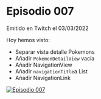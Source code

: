 # Episodio 007

Emitido en Twitch el 03/03/2022 

Hoy hemos visto:
- Separar vista detalle Pokemons
- Añadir `PokemonDetailView` vacía
- Añadir NavigationView
- Añadir `navigationTitle`a List
- Añadir NavigationLink

[![Episodio 007](http://img.youtube.com/vi/aPOqLcya3Xw/0.jpg)](https://youtu.be/aPOqLcya3Xw)

